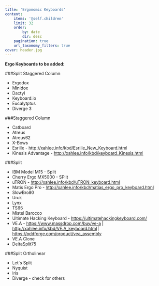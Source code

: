 ```yaml
---
title: 'Ergonomic Keyboards'
content:
    items: '@self.children'
    limit: 32
    order:
        by: date
        dir: desc
    pagination: true
    url_taxonomy_filters: true
cover: header.jpg
---
```


**Ergo Keyboards to be added:** 

###Split Staggered Column
- Ergodox
- Minidox
- Dactyl
- Keyboard.io	
- Eucalytptus
- Diverge 3

###Staggered Column
- Catboard
- Atreus
- Atreus62
- X-Bows
- Esrille - http://xahlee.info/kbd/Esrille_New_Keyboard.html
- Kinesis Advantage - http://xahlee.info/kbd/keyboard_Kinesis.html


###Split
- IBM Model M15 - Split
- Cherry Ergo MX5000 - SPlit
- uTRON - http://xahlee.info/kbd/uTRON_keyboard.html
- Matis Ergo Pro - http://xahlee.info/kbd/matias_ergo_pro_keyboard.html
- SlowBro80
- Uruk
- Lynx
- TS65
- Mistel Barocco
- Ultimate Hacking Keyboard - https://ultimatehackingkeyboard.com/
- VE.A - https://www.massdrop.com/buy/ve-a | http://xahlee.info/kbd/VE.A_keyboard.html | https://oddforge.com/product/vea_assembly
- VE.A Clone
- DeltaSplit75

###Split Ortholinear
- Let's Split
- Nyquist
- Iris
- Diverge - check for others




